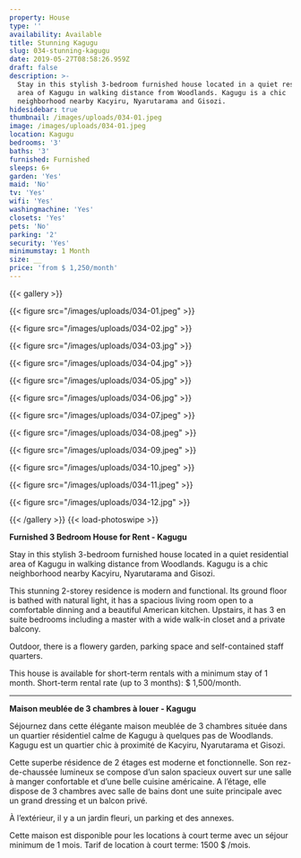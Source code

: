 ```yaml
---
property: House
type: ''
availability: Available
title: Stunning Kagugu
slug: 034-stunning-kagugu
date: 2019-05-27T08:58:26.959Z
draft: false
description: >-
  Stay in this stylish 3-bedroom furnished house located in a quiet residential
  area of Kagugu in walking distance from Woodlands. Kagugu is a chic
  neighborhood nearby Kacyiru, Nyarutarama and Gisozi.
hidesidebar: true
thumbnail: /images/uploads/034-01.jpeg
image: /images/uploads/034-01.jpeg
location: Kagugu
bedrooms: '3'
baths: '3'
furnished: Furnished
sleeps: 6+
garden: 'Yes'
maid: 'No'
tv: 'Yes'
wifi: 'Yes'
washingmachine: 'Yes'
closets: 'Yes'
pets: 'No'
parking: '2'
security: 'Yes'
minimumstay: 1 Month
size: __
price: 'from $ 1,250/month'
---
```

{{< gallery >}} 

{{< figure src="/images/uploads/034-01.jpeg" >}} 

{{< figure src="/images/uploads/034-02.jpg" >}}

 {{< figure src="/images/uploads/034-03.jpg" >}} 

{{< figure src="/images/uploads/034-04.jpg" >}}

{{< figure src="/images/uploads/034-05.jpg" >}}

 {{< figure src="/images/uploads/034-06.jpg" >}}

 {{< figure src="/images/uploads/034-07.jpeg" >}}

 {{< figure src="/images/uploads/034-08.jpeg" >}}

{{< figure src="/images/uploads/034-09.jpeg" >}} 

{{< figure src="/images/uploads/034-10.jpeg" >}}

 {{< figure src="/images/uploads/034-11.jpeg" >}} 

{{< figure src="/images/uploads/034-12.jpg" >}}

 {{< /gallery >}} {{< load-photoswipe >}}

**Furnished 3 Bedroom House for Rent - Kagugu**

Stay in this stylish 3-bedroom furnished house located in a quiet residential area of Kagugu in walking distance from Woodlands. Kagugu is a chic neighborhood nearby Kacyiru, Nyarutarama and Gisozi.

This stunning 2-storey residence is modern and functional. Its ground floor is bathed with natural light, it has a spacious living room open to a comfortable dinning and a beautiful American kitchen. Upstairs, it has 3 en suite bedrooms including a master with a wide walk-in closet and a private balcony.

Outdoor, there is a flowery garden,  parking space and self-contained staff quarters.

This house is available for short-term rentals with a minimum stay of 1 month. Short-term rental rate (up to 3 months): $ 1,500/month.

- - -

**Maison meublée de 3 chambres à louer - Kagugu**

Séjournez dans cette élégante maison meublée de 3 chambres située dans un quartier résidentiel calme de Kagugu à quelques pas de Woodlands. Kagugu est un quartier chic à proximité de Kacyiru, Nyarutarama et Gisozi.

Cette superbe résidence de 2 étages est moderne et fonctionnelle. Son rez-de-chaussée lumineux se compose d’un salon spacieux ouvert sur une salle à manger confortable et d’une belle cuisine américaine. A l’étage, elle dispose de 3 chambres avec salle de bains dont une suite principale avec un grand dressing et un balcon privé.

À l’extérieur, il y a un jardin fleuri, un parking et des annexes.

Cette maison est disponible pour les locations à court terme avec un séjour minimum de 1 mois. Tarif de location à court terme: 1500 $ /mois.
